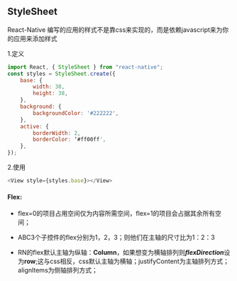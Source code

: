## StyleSheet

React-Native 编写的应用的样式不是靠css来实现的，而是依赖javascript来为你的应用来添加样式

1.定义

```javascript
import React, { StyleSheet } from "react-native";
const styles = StyleSheet.create({
    base: {
        width: 38,
        height: 38,
    },
    background: {
        backgroundColor: '#222222',
    },
    active: {
        borderWidth: 2,
        borderColor: ‘#ff00ff',
    },
});
```

2.使用

```javascript
<View style={styles.base}></View>
```



#### Flex:

- flex=0的项目占用空间仅为内容所需空间，flex=1的项目会占据其余所有空间；
- ABC3个子控件的flex分别为1，2，3；则他们在主轴的尺寸比为1：2：3

- RN的flex默认主轴为纵轴：**Column**，如果想变为横轴排列则***flexDirection***设为**row**;这与css相反，css默认主轴为横轴；justifyContent为主轴排列方式；alignItems为侧轴排列方式；

